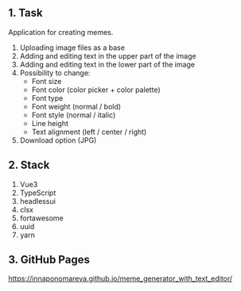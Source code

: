 ## 1. Task

Application for creating memes.

1. Uploading image files as a base
2. Adding and editing text in the upper part of the image
3. Adding and editing text in the lower part of the image
4. Possibility to change:
   - Font size
   - Font color (color picker + color palette)
   - Font type
   - Font weight (normal / bold)
   - Font style (normal / italic)
   - Line height
   - Text alignment (left / center / right)
5. Download option (JPG)

## 2. Stack

1. Vue3
2. TypeScript
3. headlessui
4. clsx
5. fortawesome
6. uuid
7. yarn

## 3. GitHub Pages

https://innaponomareva.github.io/meme_generator_with_text_editor/
